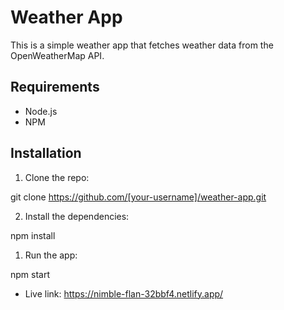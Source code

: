 # Weather App

This is a simple weather app that fetches weather data from the OpenWeatherMap API.

## Requirements

- Node.js
- NPM

## Installation

1. Clone the repo:

git clone https://github.com/[your-username]/weather-app.git


2. Install the dependencies:

npm install

1. Run the app:

npm start

- Live link: https://nimble-flan-32bbf4.netlify.app/
  

